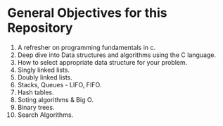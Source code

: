 # General Objectives for this Repository
1. A refresher on programming fundamentals in c.
2. Deep dive into Data structures and algorithms using the C language.
3. How to select appropriate data structure for your problem.
4. Singly linked lists.
5. Doubly linked lists.
6. Stacks, Queues - LIFO, FIFO.
7. Hash tables.
8. Soting algorithms & Big O.
9. Binary trees.
10. Search Algorithms.
